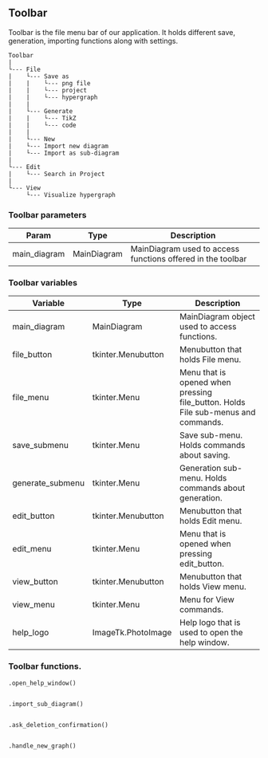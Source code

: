 















## Toolbar

Toolbar is the file menu bar of our application. It holds different save, generation, importing functions along with settings.

```
Toolbar
|
└--- File
|    └--- Save as
|    |    └--- png file
|    |    └--- project
|    |    └--- hypergraph
|    |
|    └--- Generate
|    |    └--- TikZ
|    |    └--- code
|    |
|    └--- New
|    └--- Import new diagram
|    └--- Import as sub-diagram
|
└--- Edit
|    └--- Search in Project
|
└--- View
     └--- Visualize hypergraph

```

### Toolbar parameters

| **Param**    | **Type**    | **Description**                                             | 
|--------------|-------------|-------------------------------------------------------------|
| main_diagram | MainDiagram | MainDiagram used to access functions offered in the toolbar |

### Toolbar variables

| **Variable**     | **Type**           | **Description**                                                                   |
|------------------|--------------------|-----------------------------------------------------------------------------------|
| main_diagram     | MainDiagram        | MainDiagram object used to access functions.                                      |
| file_button      | tkinter.Menubutton | Menubutton that holds File menu.                                                  |
| file_menu        | tkinter.Menu       | Menu that is opened when pressing file_button. Holds File sub-menus and commands. |
| save_submenu     | tkinter.Menu       | Save sub-menu. Holds commands about saving.                                       |
| generate_submenu | tkinter.Menu       | Generation sub-menu. Holds commands about generation.                             |
| edit_button      | tkinter.Menubutton | Menubutton that holds Edit menu.                                                  |
| edit_menu        | tkinter.Menu       | Menu that is opened when pressing edit_button.                                    |
| view_button      | tkinter.Menubutton | Menubutton that holds View menu.                                                  |
| view_menu        | tkinter.Menu       | Menu for View commands.                                                           |
| help_logo        | ImageTk.PhotoImage | Help logo that is used to open the help window.                                   |

### Toolbar functions.

    .open_help_window()

    
    .import_sub_diagram()

    
    .ask_deletion_confirmation()


    .handle_new_graph()



